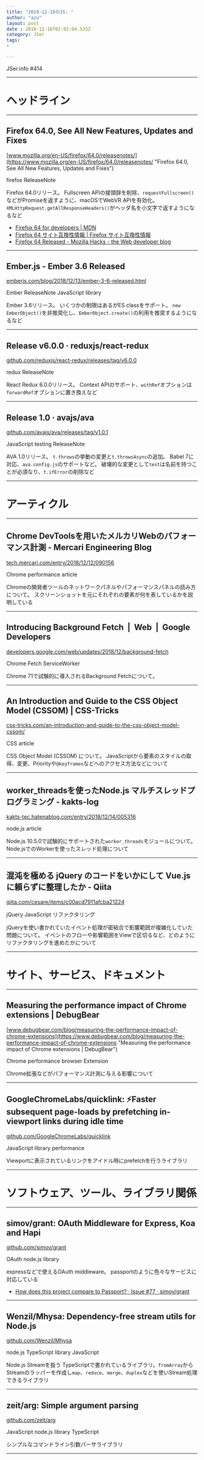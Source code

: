 ```yaml
---
title: "2018-12-16のJS: "
author: "azu"
layout: post
date : 2018-12-16T02:02:04.533Z
category: JSer
tags:
-

---
```


JSer.info #414

----

<h1 class="site-genre">ヘッドライン</h1>

----

## Firefox 64.0, See All New Features, Updates and Fixes
[www.mozilla.org/en-US/firefox/64.0/releasenotes/](https://www.mozilla.org/en-US/firefox/64.0/releasenotes/ "Firefox 64.0, See All New Features, Updates and Fixes")
<p class="jser-tags jser-tag-icon"><span class="jser-tag">firefox</span> <span class="jser-tag">ReleaseNote</span></p>

Firefox 64.0リリース。
Fullscreen APIの接頭辞を削除、`requestFullscreen()`などがPromiseを返すように、macOSでWebVR APIを有効化。
`XMLHttpRequest.getAllResponseHeaders()`がヘッダ名を小文字で返すようになるなど

- [Firefox 64 for developers | MDN](https://developer.mozilla.org/ja/docs/Mozilla/Firefox/Releases/64 "Firefox 64 for developers | MDN")
- [Firefox 64 サイト互換性情報 | Firefox サイト互換性情報](https://www.fxsitecompat.com/ja/versions/64/ "Firefox 64 サイト互換性情報 | Firefox サイト互換性情報")
- [Firefox 64 Released - Mozilla Hacks - the Web developer blog](https://hacks.mozilla.org/2018/12/firefox-64-released/ "Firefox 64 Released - Mozilla Hacks - the Web developer blog")

----

## Ember.js - Ember 3.6 Released
[emberjs.com/blog/2018/12/13/ember-3-6-released.html](https://emberjs.com/blog/2018/12/13/ember-3-6-released.html "Ember.js - Ember 3.6 Released")
<p class="jser-tags jser-tag-icon"><span class="jser-tag">Ember</span> <span class="jser-tag">ReleaseNote</span> <span class="jser-tag">JavaScript</span> <span class="jser-tag">library</span></p>

Ember 3.6リリース。
いくつかの制限はあるがES classをサポート。
`new EmberObject()`を非推奨化し、`EmberObject.create()`の利用を推奨するようになるなど


----

## Release v6.0.0 · reduxjs/react-redux
[github.com/reduxjs/react-redux/releases/tag/v6.0.0](https://github.com/reduxjs/react-redux/releases/tag/v6.0.0 "Release v6.0.0 · reduxjs/react-redux")
<p class="jser-tags jser-tag-icon"><span class="jser-tag">redux</span> <span class="jser-tag">ReleaseNote</span></p>

React Redux 6.0.0リリース。
Context APIのサポート、`withRef`オプションは`forwardRef`オプションに置き換えなど


----

## Release 1.0 · avajs/ava
[github.com/avajs/ava/releases/tag/v1.0.1](https://github.com/avajs/ava/releases/tag/v1.0.1 "Release 1.0 · avajs/ava")
<p class="jser-tags jser-tag-icon"><span class="jser-tag">JavaScript</span> <span class="jser-tag">testing</span> <span class="jser-tag">ReleaseNote</span></p>

AVA 1.0リリース。
`t.throws`の挙動の変更と`t.throwsAsync`の追加。
Babel 7に対応、`ava.config.js`のサポートなど。
破壊的な変更として`test`は名前を持つことが必須なり、`t.ifError`の削除など


----
<h1 class="site-genre">アーティクル</h1>

----

## Chrome DevToolsを用いたメルカリWebのパフォーマンス計測 - Mercari Engineering Blog
[tech.mercari.com/entry/2018/12/12/090156](https://tech.mercari.com/entry/2018/12/12/090156 "Chrome DevToolsを用いたメルカリWebのパフォーマンス計測 - Mercari Engineering Blog")
<p class="jser-tags jser-tag-icon"><span class="jser-tag">Chrome</span> <span class="jser-tag">performance</span> <span class="jser-tag">article</span></p>

Chromeの開発者ツールのネットワークパネルやパフォーマンスパネルの読み方について。
スクリーンショットを元にそれぞれの要素が何を表しているかを説明している


----

## Introducing Background Fetch  |  Web  |  Google Developers
[developers.google.com/web/updates/2018/12/background-fetch](https://developers.google.com/web/updates/2018/12/background-fetch "Introducing Background Fetch  |  Web  |  Google Developers")
<p class="jser-tags jser-tag-icon"><span class="jser-tag">Chrome</span> <span class="jser-tag">Fetch</span> <span class="jser-tag">ServiceWorker</span></p>

Chrome 71で試験的に導入されるBackground Fetchについて。


----

## An Introduction and Guide to the CSS Object Model (CSSOM) | CSS-Tricks
[css-tricks.com/an-introduction-and-guide-to-the-css-object-model-cssom/](https://css-tricks.com/an-introduction-and-guide-to-the-css-object-model-cssom/ "An Introduction and Guide to the CSS Object Model (CSSOM) | CSS-Tricks")
<p class="jser-tags jser-tag-icon"><span class="jser-tag">CSS</span> <span class="jser-tag">article</span></p>

CSS Object Model (CSSOM) について。
JavaScriptから要素のスタイルの取得、変更、Priorityや`@keyframes`などへのアクセス方法などについて


----

## worker\_threadsを使ったNode.js マルチスレッドプログラミング - kakts-log
[kakts-tec.hatenablog.com/entry/2018/12/14/005316](http://kakts-tec.hatenablog.com/entry/2018/12/14/005316 "worker\_threadsを使ったNode.js マルチスレッドプログラミング - kakts-log")
<p class="jser-tags jser-tag-icon"><span class="jser-tag">node.js</span> <span class="jser-tag">article</span></p>

Node.js 10.5.0で試験的にサポートされた`worker_threads`モジュールについて。
Node.jsでのWorkerを使ったスレッド処理について


----

## 混沌を極める jQuery のコードをいかにして Vue.js に頼らずに整理したか - Qiita
[qiita.com/cesare/items/c00acd7911afcba21224](https://qiita.com/cesare/items/c00acd7911afcba21224 "混沌を極める jQuery のコードをいかにして Vue.js に頼らずに整理したか - Qiita")
<p class="jser-tags jser-tag-icon"><span class="jser-tag">jQuery</span> <span class="jser-tag">JavaScript</span> <span class="jser-tag">リファクタリング</span></p>

jQueryを使い書かれていたイベント処理が密結合で影響範囲が複雑化していた問題について。
イベントのフローや影響範囲をViewで区切るなど、どのようにリファクタリングを進めたかについて


----
<h1 class="site-genre">サイト、サービス、ドキュメント</h1>

----

## Measuring the performance impact of Chrome extensions | DebugBear
[www.debugbear.com/blog/measuring-the-performance-impact-of-chrome-extensions](https://www.debugbear.com/blog/measuring-the-performance-impact-of-chrome-extensions "Measuring the performance impact of Chrome extensions | DebugBear")
<p class="jser-tags jser-tag-icon"><span class="jser-tag">Chrome</span> <span class="jser-tag">performance</span> <span class="jser-tag">browser</span> <span class="jser-tag">Extension</span></p>

Chrome拡張などがパフォーマンス計測に与える影響について


----

## GoogleChromeLabs/quicklink: ⚡️Faster subsequent page-loads by prefetching in-viewport links during idle time
[github.com/GoogleChromeLabs/quicklink](https://github.com/GoogleChromeLabs/quicklink "GoogleChromeLabs/quicklink: ⚡️Faster subsequent page-loads by prefetching in-viewport links during idle time")
<p class="jser-tags jser-tag-icon"><span class="jser-tag">JavaScript</span> <span class="jser-tag">library</span> <span class="jser-tag">performance</span></p>

Viewportに表示されているリンクをアイドル時にprefetchを行うライブラリ


----
<h1 class="site-genre">ソフトウェア、ツール、ライブラリ関係</h1>

----

## simov/grant: OAuth Middleware for Express, Koa and Hapi
[github.com/simov/grant](https://github.com/simov/grant "simov/grant: OAuth Middleware for Express, Koa and Hapi")
<p class="jser-tags jser-tag-icon"><span class="jser-tag">OAuth</span> <span class="jser-tag">node.js</span> <span class="jser-tag">library</span></p>

expressなどで使えるOAuth middleware。
passportのように色々なサービスに対応している

- [How does this project compare to Passport? · Issue #77 · simov/grant](https://github.com/simov/grant/issues/77 "How does this project compare to Passport? · Issue #77 · simov/grant")

----

## Wenzil/Mhysa: Dependency-free stream utils for Node.js
[github.com/Wenzil/Mhysa](https://github.com/Wenzil/Mhysa "Wenzil/Mhysa: Dependency-free stream utils for Node.js")
<p class="jser-tags jser-tag-icon"><span class="jser-tag">node.js</span> <span class="jser-tag">TypeScript</span> <span class="jser-tag">library</span> <span class="jser-tag">JavaScript</span></p>

Node.js Streamを扱う
TypeScriptで書かれているライブラリ。`fromArray`からStreamのラッパーを作成し`map`、`reduce`、`merge`、`duplex`などを使いStream処理できるライブラリ


----

## zeit/arg: Simple argument parsing
[github.com/zeit/arg](https://github.com/zeit/arg "zeit/arg: Simple argument parsing")
<p class="jser-tags jser-tag-icon"><span class="jser-tag">JavaScript</span> <span class="jser-tag">node.js</span> <span class="jser-tag">library</span> <span class="jser-tag">TypeScript</span></p>

シンプルなコマンドライン引数パーサライブラリ


----
